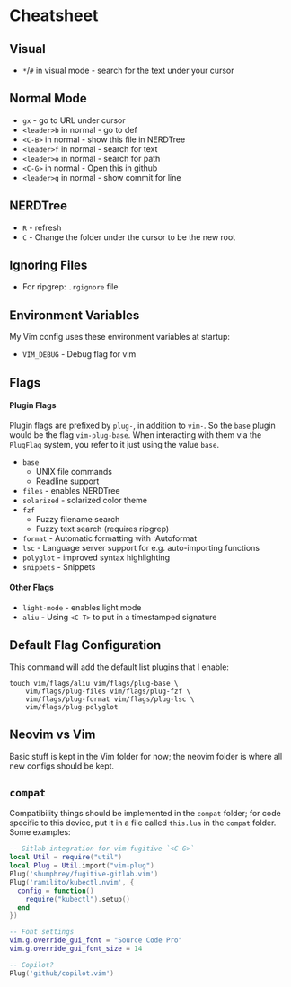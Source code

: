 # Cheatsheet

## Visual
- `*`/`#` in visual mode - search for the text under your cursor

## Normal Mode
- `gx` - go to URL under cursor
- `<leader>b` in normal - go to def
- `<C-B>` in normal - show this file in NERDTree
- `<leader>f` in normal - search for text
- `<leader>o` in normal - search for path
- `<C-G>` in normal - Open this in github
- `<leader>g` in normal - show commit for line

## NERDTree
- `R` - refresh
- `C` - Change the folder under the cursor to be the new root

## Ignoring Files
- For ripgrep: `.rgignore` file

## Environment Variables
My Vim config uses these environment variables at startup:

- `VIM_DEBUG` - Debug flag for vim

## Flags

#### Plugin Flags
Plugin flags are prefixed by `plug-`, in addition to `vim-`. So the `base` plugin
would be the flag `vim-plug-base`. When interacting with them via the `PlugFlag`
system, you refer to it just using the value `base`.

- `base`
  - UNIX file commands
  - Readline support
- `files` - enables NERDTree
- `solarized` - solarized color theme
- `fzf`
  - Fuzzy filename search
  - Fuzzy text search (requires ripgrep)
- `format` - Automatic formatting with :Autoformat
- `lsc` - Language server support for e.g. auto-importing functions
- `polyglot` - improved syntax highlighting
- `snippets` - Snippets

#### Other Flags
- `light-mode` - enables light mode
- `aliu` - Using `<C-T>` to put in a timestamped signature

## Default Flag Configuration
This command will add the default list plugins that I enable:
```
touch vim/flags/aliu vim/flags/plug-base \
    vim/flags/plug-files vim/flags/plug-fzf \
    vim/flags/plug-format vim/flags/plug-lsc \
    vim/flags/plug-polyglot
```

## Neovim vs Vim
Basic stuff is kept in the Vim folder for now; the neovim folder is where all
new configs should be kept.

## `compat`
Compatibility things should be implemented in the `compat` folder; for code specific
to this device, put it in a file called `this.lua` in the `compat` folder. Some examples:

```lua
-- Gitlab integration for vim fugitive `<C-G>`
local Util = require("util")
local Plug = Util.import("vim-plug")
Plug('shumphrey/fugitive-gitlab.vim')
Plug('ramilito/kubectl.nvim', {
  config = function()
    require("kubectl").setup()
  end
})

-- Font settings
vim.g.override_gui_font = "Source Code Pro"
vim.g.override_gui_font_size = 14

-- Copilot?
Plug('github/copilot.vim')
```

